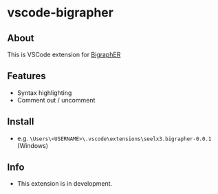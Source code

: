 # vscode-bigrapher

## About

This is VSCode extension for [BigraphER](https://uog-bigraph.bitbucket.io/)

## Features

- Syntax highlighting
- Comment out / uncomment

## Install 

- e.g. `\Users\<USERNAME>\.vscode\extensions\seelx3.bigrapher-0.0.1` (Windows)

## Info

- This extension is in development.
